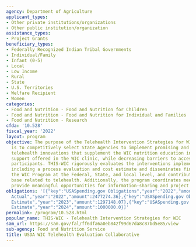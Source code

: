 ```yaml
---
agency: Department of Agriculture
applicant_types:
- Other private institutions/organizations
- Other public institution/organization
assistance_types:
- Project Grants
beneficiary_types:
- Federally Recognized Indian Tribal Governments
- Individual/Family
- Infant (0-5)
- Local
- Low Income
- Rural
- State
- U.S. Territories
- Welfare Recipient
- Women
categories:
- Food and Nutrition - Food and Nutrition for Children
- Food and Nutrition - Food and Nutrition for Individual and Families
- Food and Nutrition - Research
cfda: '10.528'
fiscal_year: '2022'
layout: program
objective: The purpose of the Telehealth Intervention Strategies for WIC (THIS-WIC)
  is to competitively select State Agencies to implement promising and well-designed
  telehealth innovations that supplement the WIC nutrition education including breastfeeding
  support offered in the WIC clinic, while decreasing barriers to access among WIC
  participants. THIS-WIC rigorously evaluates the interventions implemented by sub-grantees,
  including a process evaluation and cost estimate and disseminates findings to inform
  the WIC Program at the Federal, State, and local level, and contribute to the evidence
  base related to telehealth. Additionally, the program coordinates meetings that
  provide meaningful opportunities for information-sharing and project coordination.
obligations: '[{"key":"USASpending.gov Obligations","year":"2022","amount":0.0},{"key":"SAM.gov
  Actual","year":"2022","amount":2477274.36},{"key":"USASpending.gov Obligations","year":"2023","amount":0.0},{"key":"SAM.gov
  Estimate","year":"2023","amount":1297148.07},{"key":"USASpending.gov Obligations","year":"2024","amount":0.0},{"key":"SAM.gov
  Estimate","year":"2024","amount":1000000.0}]'
permalink: /program/10.528.html
popular_name: THIS-WIC - Telehealth Intervention Strategies for WIC
sam_url: https://sam.gov/fal/ff6dfa6a0eb842f99d67da8c87bd5e85/view
sub-agency: Food and Nutrition Service
title: USDA WIC Telehealth Evaluation Collaborative
---
```

